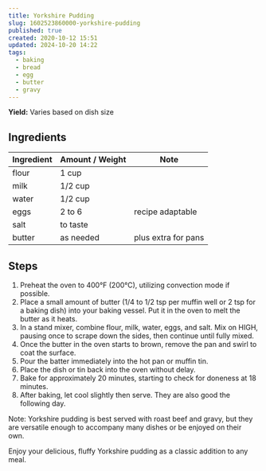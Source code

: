```yaml
---
title: Yorkshire Pudding
slug: 1602523860000-yorkshire-pudding
published: true
created: 2020-10-12 15:51
updated: 2024-10-20 14:22
tags:
  - baking
  - bread
  - egg
  - butter
  - gravy
---
```


**Yield:** Varies based on dish size

## Ingredients

| Ingredient | Amount / Weight | Note                |
| ---------- | --------------- | ------------------- |
| flour      | 1 cup           |                     |
| milk       | 1/2 cup         |                     |
| water      | 1/2 cup         |                     |
| eggs       | 2 to 6          | recipe adaptable    |
| salt       | to taste        |                     |
| butter     | as needed       | plus extra for pans |

## Steps

1. Preheat the oven to 400°F (200°C), utilizing convection mode if possible.
2. Place a small amount of butter (1/4 to 1/2 tsp per muffin well or 2 tsp for a baking dish) into your baking vessel. Put it in the oven to melt the butter as it heats.
3. In a stand mixer, combine flour, milk, water, eggs, and salt. Mix on HIGH, pausing once to scrape down the sides, then continue until fully mixed.
4. Once the butter in the oven starts to brown, remove the pan and swirl to coat the surface.
5. Pour the batter immediately into the hot pan or muffin tin.
6. Place the dish or tin back into the oven without delay.
7. Bake for approximately 20 minutes, starting to check for doneness at 18 minutes.
8. After baking, let cool slightly then serve. They are also good the following day.

Note: Yorkshire pudding is best served with roast beef and gravy, but they are versatile enough to accompany many dishes or be enjoyed on their own.

Enjoy your delicious, fluffy Yorkshire pudding as a classic addition to any meal.
